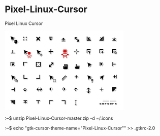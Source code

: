 # Pixel-Linux-Cursor
Pixel Linux Cursor

![](https://github.com/da0ab/Pixel-Linux-Cursor/blob/master/Pixel-Linux-Cursor-list.gif?raw=true)

:~$ unzip Pixel-Linux-Cursor-master.zip -d ~/.icons

:~$ echo "gtk-cursor-theme-name="Pixel-Linux-Cursor"" >> .gtkrc-2.0

